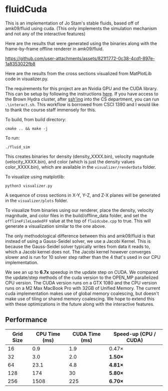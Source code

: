# fluidCuda

This is an implementation of Jo Stam's stable fluids, based off of amk09/fluid using cuda. (This only implements the simulation mechanism and not any of the interactive features)

Here are the results that were generated using the binaries along with the frame-by-frame offline renderer in amk09/fluid.

https://github.com/user-attachments/assets/821f1772-0c38-4cd1-897e-1a8353022fb8

Here are the results from the cross sections visualized from MatPlotLib code in visualizer.py.

The requirements for this project are an Nvidia GPU and the CUDA library. This can be setup by following the instructions [here]([url](https://docs.nvidia.com/cuda/cuda-installation-guide-microsoft-windows/)). If you have access to the Brown Hydra cluster, after [ssh'ing]([url](https://cs.brown.edu/courses/cs017/content/docs/using-ssh.pdf)) into the CS department, you can run ``` .\interact.sh ```. This workflow is borrowed from CSCI 1390 and I would like to thank the course staff immensely for this.

To build, from build directory:
```
cmake .. && make -j
```

To run:
```
./fluid_sim
```
This creates binaries for density (density_XXXX.bin), velocity magnitude (velocity_XXXX.bin), and color (which is just the density values color_XXXX.bin), which are available in the ```visualizer/renderData``` folder.

To visualize using matplotlib:
```
python3 visualizer.py
```
A sequence of cross sections in X-Y, Y-Z, and Z-X planes will be generated in the ```visualizer/plots``` folder.

To visualize from binaries using our renderer, place the density, velocity magnitude, and color files in the build/offline_data folder, and set the ```offlineFileLoadedFF``` value at the top of ```fluidcube.cpp``` to true. This will generate a visualization similar to the one above.


The only methodological difference between this and amk09/fluid is that instead of using a Gauss-Seidel solver, we use a Jacobi Kernel. This is because the Gauss-Seidel solver typically writes from data it reads to, which a Jacobi kernel does not. The Jacobi kernel however converges slower and is run for 10 solver step rather than the 4 that's used in our CPU implementation. 

We see an up to **6.7x** speedup in the update step on CUDA. We compared the update/step methods of the cuda version to the OPEN_MP parallelized CPU version. The CUDA version runs on a GTX 1080 and the CPU version runs on a M2 Max MacBook Pro with 32GB of Unified Memory. The current cuda implementation makes use of global memory coalescing, but doesn't make use of tiling or shared memory coalescing. We hope to extend this with these optimizations in the future along with the interactive features.

## Performance

| Grid Size | CPU Time (ms) | CUDA Time (ms) | Speed-up (CPU / CUDA) |
| --------- | ------------- | -------------- | --------------------- |
| 16        | 0.9           | 1.9            | 0.47×                 |
| 32        | 3.0           | 2.0            | **1.50×**             |
| 64        | 23.1          | 4.8            | **4.81×**             |
| 128       | 174           | 30             | **5.80×**             |
| 256       | 1508          | 225            | **6.70×**             |
